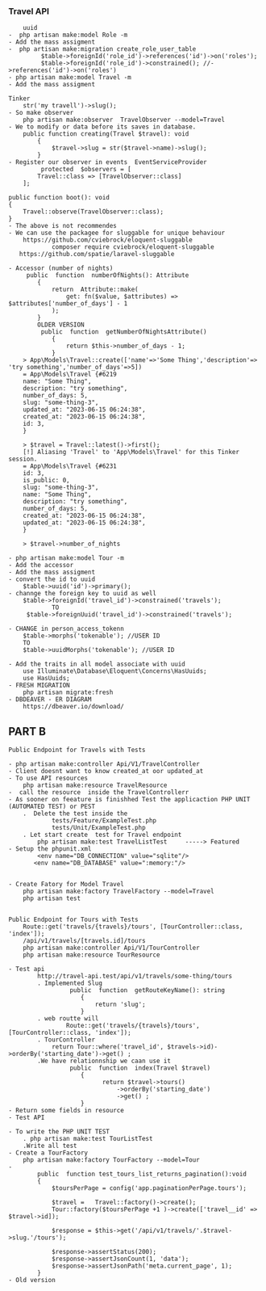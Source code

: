 ### Travel API
        uuid
    -  php artisan make:model Role -m
    - Add the mass assigment
    -  php artisan make:migration create_role_user_table
             $table->foreignId('role_id')->references('id')->on('roles');
             $table->foreignId('role_id')->constrained(); //->references('id')->on('roles')
    - php artisan make:model Travel -m
    - Add the mass assigment

    Tinker
        str('my travell')->slug();
    - So make observer
        php artisan make:observer  TravelObserver --model=Travel
    - We to modify or data before its saves in database.
        public function creating(Travel $travel): void
            {
                $travel->slug = str($travel->name)->slug();
            }
    - Register our observer in events  EventServiceProvider
             protected  $observers = [
            Travel::class => [TravelObserver::class]
        ];

    public function boot(): void
    {
        Travel::observe(TravelObserver::class);
    }
    - The above is not recommendes
    - We can use the packagee for sluggable for unique behaviour
        https://github.com/cviebrock/eloquent-sluggable
                composer require cviebrock/eloquent-sluggable
       https://github.com/spatie/laravel-sluggable

    - Accessor (number of nights)
         public  function  numberOfNights(): Attribute
            {
                return  Attribute::make(
                    get: fn($value, $attributes) => $attributes['number_of_days'] - 1
                );
            }
            OLDER VERSION
             public  function  getNumberOfNightsAttribute()
                {
                    return $this->number_of_days - 1;
                }
        > App\Models\Travel::create(['name'=>'Some Thing','description'=> 'try something','number_of_days'=>5])
        = App\Models\Travel {#6219
        name: "Some Thing",
        description: "try something",
        number_of_days: 5,
        slug: "some-thing-3",
        updated_at: "2023-06-15 06:24:38",
        created_at: "2023-06-15 06:24:38",
        id: 3,
        }
        
        > $travel = Travel::latest()->first();
        [!] Aliasing 'Travel' to 'App\Models\Travel' for this Tinker session.
        = App\Models\Travel {#6231
        id: 3,
        is_public: 0,
        slug: "some-thing-3",
        name: "Some Thing",
        description: "try something",
        number_of_days: 5,
        created_at: "2023-06-15 06:24:38",
        updated_at: "2023-06-15 06:24:38",
        }
        
        > $travel->number_of_nights

    - php artisan make:model Tour -m
    - Add the accessor 
    - Add the mass assigment
    - convert the id to uuid
        $table->uuid('id')->primary();
    - channge the foreign key to uuid as well
        $table->foreignId('travel_id')->constrained('travels');
                TO
         $table->foreignUuid('travel_id')->constrained('travels');

    - CHANGE in person_access_tokenn
        $table->morphs('tokenable'); //USER ID
        TO
        $table->uuidMorphs('tokenable'); //USER ID

    - Add the traits in all model associate with uuid
        use Illuminate\Database\Eloquent\Concerns\HasUuids;
        use HasUuids;
    - FRESH MIGRATION
        php artisan migrate:fresh 
    - DBDEAVER - ER DIAGRAM
        https://dbeaver.io/download/


## PART B  
    Public Endpoint for Travels with Tests

    - php artisan make:controller Api/V1/TravelController
    - Client doesnt want to know created_at oor updated_at 
    - To use API resources
        php artisan make:resource TravelResource
    -  call the resource  inside the TravelControllerr
    - As sooner on feeature is finishhed Test the applicaction PHP UNIT (AUTOMATED TEST) or PEST
        .  Delete the test inside the 
                tests/Feature/ExampleTest.php
                tests/Unit/ExampleTest.php
        . Let start create  test for Travel endpoint
            php artisan make:test TravelListTest     -----> Featured 
    - Setup the phpunit.xml
            <env name="DB_CONNECTION" value="sqlite"/>
           <env name="DB_DATABASE" value=":memory:"/>


    - Create Fatory for Model Travel
        php artisan make:factory TravelFactory --model=Travel
        php artisan test


    Public Endpoint for Tours with Tests 
        Route::get('travels/{travels}/tours', [TourController::class, 'index']);
        /api/v1/travels/[travels.id]/tours
        php artisan make:controller Api/V1/TourController
        php artisan make:resource TourResource

    - Test api 
            http://travel-api.test/api/v1/travels/some-thing/tours
            . Implemented Slug
                     public  function  getRouteKeyName(): string
                        {
                            return 'slug';
                        }
            . web routte will
                    Route::get('travels/{travels}/tours', [TourController::class, 'index']);
            . TourController
                return Tour::where('travel_id', $travels->id)->orderBy('starting_date')->get() ;
            .We have relationnship we caan use it
                     public  function  index(Travel $travel)
                        {
                              return $travel->tours()
                                  ->orderBy('starting_date')
                                  ->get() ;
                        }
    - Return some fields in resource
    - Test API

    - To write the PHP UNIT TEST
        . php artisan make:test TourListTest
        .Write all test
    - Create a TourFactory
        php artisan make:factory TourFactory --model=Tour
    - 
            public  function test_tours_list_returns_pagination():void
            {
                $toursPerPage = config('app.paginationPerPage.tours');
        
                $travel =   Travel::factory()->create();
                Tour::factory($toursPerPage +1 )->create(['travel__id' => $travel->id]);
        
                $response = $this->get('/api/v1/travels/'.$travel->slug.'/tours');
        
                $response->assertStatus(200);
                $response->assertJsonCount(1, 'data');
                $response->assertJsonPath('meta.current_page', 1);
            }
    - Old version
        

                    

        

    
